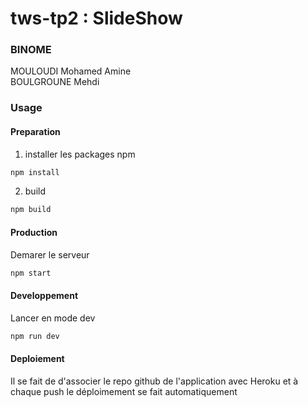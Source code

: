 # tws-tp2 : SlideShow
### BINOME
MOULOUDI Mohamed Amine<br/>
BOULGROUNE Mehdi

### Usage
#### Preparation
1. installer les packages npm 
```bash
npm install
```
2. build 
```bash
npm build 
```
#### Production
Demarer le serveur
```bash
npm start 
```
#### Developpement
 Lancer en mode dev
```bash
npm run dev 
```
#### Deploiement
Il se fait de d'associer le repo github de l'application avec Heroku
et à chaque push le déploimement se fait automatiquement
 



